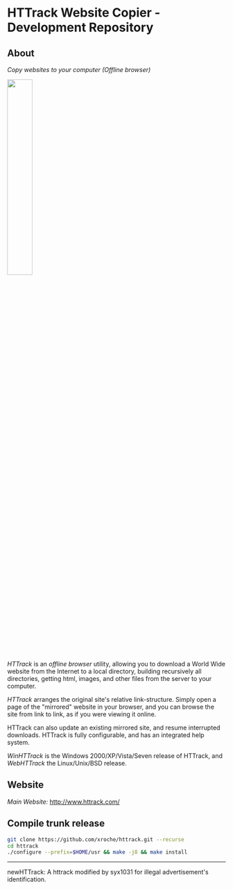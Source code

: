 # HTTrack Website Copier - Development Repository

## About
_Copy websites to your computer (Offline browser)_

<img src="http://www.httrack.com/htsw/screenshot_w1.jpg" width="34%">

*HTTrack* is an _offline browser_ utility, allowing you to download a World Wide website from the Internet to a local directory, building recursively all directories, getting html, images, and other files from the server to your computer.
 
*HTTrack* arranges the original site's relative link-structure. Simply open a page of the "mirrored" website in your browser, and you can browse the site from link to link, as if you were viewing it online.

HTTrack can also update an existing mirrored site, and resume interrupted downloads. HTTrack is fully configurable, and has an integrated help system.

*WinHTTrack* is the Windows 2000/XP/Vista/Seven release of HTTrack, and *WebHTTrack* the Linux/Unix/BSD release. 

## Website

*Main Website:*
http://www.httrack.com/

## Compile trunk release
```sh
git clone https://github.com/xroche/httrack.git --recurse
cd httrack
./configure --prefix=$HOME/usr && make -j8 && make install
```

-------------------------------------------------------------------

newHTTrack: A httrack modified by syx1031 for illegal advertisement's identification.